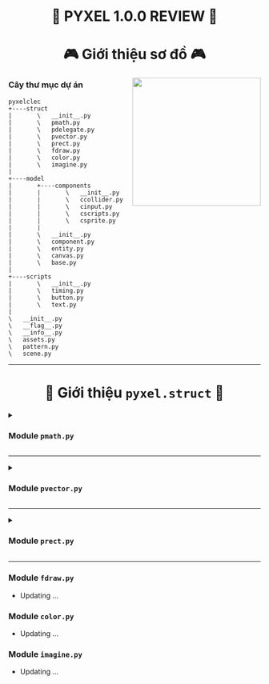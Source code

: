 <h1 align="center">🐍 PYXEL 1.0.0 REVIEW 🐍</h1>


<h1 align="center">🎮 Giới thiệu sơ đồ 🎮</h1>
<img align="right" width="256px" height="256px" src="../../Assets/code-review.png">

### Cây thư mục dự án

```
pyxelclec
+----struct
|       \   __init__.py
|       \   pmath.py
|       \   pdelegate.py
|       \   pvector.py
|       \   prect.py
|       \   fdraw.py
|       \   color.py
|       \   imagine.py
|
+----model
|       +----components
|       |       \   __init__.py
|       |       \   ccollider.py
|       |       \   cinput.py
|       |       \   cscripts.py
|       |       \   csprite.py
|       |
|       \   __init__.py
|       \   component.py
|       \   entity.py
|       \   canvas.py
|       \   base.py
|
+----scripts
|       \   __init__.py
|       \   timing.py
|       \   button.py
|       \   text.py
|
\   __init__.py
\   __flag__.py
\   __info__.py
\   assets.py
\   pattern.py
\   scene.py
```

---

<h1 align="center"><a name="pyxel.geo"></a>📑 Giới thiệu <code>pyxel.struct</code> 📑</h1>

<details>
<summary><a name="pmath.py"></a><h3>Module <code>pmath.py</code></h3></summary>

- Triển khai các hàm toán học cơ bản :

| Các biến và hàm | Chức năng | Ghi chú |
|:--------------|:---------:|:--------|
| APPROXIMATE = 0.000_000_001 | Sai số có thể chấp nhận | |
| PI = 3.14159_26535_89793 | Giá trị xấp xỉ của `pi` | |
| **def** _radians(`__degrees`: *float*) -> *float* | Đổi từ `degrees` sang `radians` | |
| **def** _degrees(`__radians`: *float*) -> float | Đổi từ `radians` sang `degrees` | |
| **def** relative_compare(`a`: *float*, `b`: *float*) -> *bool* | So sánh bằng hai kiểu `float` | `abs(a - b) <= APPROXIMATE` thì được xem là `a == b` |
| **def** angle(`vec_x`: *float*, `vec_y`: *float*) -> *float* | Tính góc của `vector(x, y)` | Giá trị trả về trong đoạn `[0, 360]` |
| **def** vector(`__degrees`: *float*) -> Tuple[*float*, *float*] | Trả về giá trị `x, y` của `vector` độ dài `1` có góc bằng `__degrees` | |
| **def** magnitude(`x`: *float*, `y`: *float*) -> *float* | Tính độ dài `vector(x, y)` | |
| **def** lerp(`current`: *float*, `target`: *float*, `delta`: *float*) -> *float* | Tịnh tiến từ `current` đến `target` một khoảng `delta` | |

</details>

---

<details>
<summary><a name="pvector.py"></a><h3>Module <code>pvector.py</code></h3></summary>

- Module `pvector` chủ yếu xây dựng `Vector` trong mặt phẳng để ứng dụng trong trò chơi, gồm các lớp cần thiết sau :
    - [Vector](#Vector)
    - [WeakrefMethod](#WeakrefMethod)
    - [Delegate](#Delegate)
    - [VectorListener](#VectorListener)
    - [VectorDependent](#VectorDependent)

---

- <a name="Vector"></a> Lớp <code>Vector</code> : mô phỏng <code>vector</code> trong mặt phẳng ( hệ trục tọa độ <i>Oxy</i> ). Một <code>Vector</code> có thể được xem như một điểm, hoặc một hướng trong mặt phẳng.

| Attributes | Chức năng | Ghi chú |
|:--------------|:---------:|:--------|
| `__x`: *float* | Giá trị tại trục `Ox` | |
| `__y`: *float* | Giá trị tại trục `Oy` | |
| `x`: *float* (get/set) | Giá trị tại trục `Ox` | |
| `y`: *float* (get/set) | Giá trị tại trục `Oy` | |
| `angle`: *float* (get/set) | Góc của `Vector` ( `degrees` ) | Giá trị luôn nằm trong đoạn `[0, 360]` |
| `tup`: *Tuple[float, float]* (get/set) | `Vector` có kiểu `tuple` | |
| `tup_int`: *Tuple[int, int]* (get) | `Vector` *nguyên* có kiểu `tuple` | |

- Hỗ trợ các phương thức tính toán với `Vector`.

| Methos | Chức năng | Ghi chú |
|:--------------|:---------:|:--------|
| **def** **\_\_init__**</strong>(self, `x`: *float*, `y`: *float*) | Khởi tạo `Vector` | |
| **def** setxy(self, `__x`: *float*, `__y`: *float*) | Gán thuộc tính `x, y` | **Đáng chú ý** : mọi thay đổi trên `x, y` đều phải được thông qua hàm này ( bao gồm **set property** ) ! |
| **def** set(self, `source`: *Union[Tuple[float, float], List[float], Vector]*) | Gán thuộc tính `x, y` | |
| **def** copy(self) -> *Vector* | Trả về bản sao mới | |
| **def** magnitude(self, `other`: *Vector*) -> *float* | Khoảng cách giữa hai `Vector` | |
| **def** normalize(self) -> *Vector* | Trả về `Vector` mới cùng hướng ( góc bằng nhau ) nhưng độ dài bằng `1` | |
| **def** lerp(self, `target`: *Vector*, `delta`: *float*) -> bool | Tịnh tiến đến `target` một khoảng `delta` | |
| `__add__`, `__iadd__`, `__sub__`, `__isub__`, `__mul__`, `__imul__`, `__truediv__`, `__itruediv__`, `__floordiv__`, `__ifloordiv__`, `__abs__`, `__eq__`, `__ne__`, `__neg__`, `__getitem__`, `__setitem__` | Sử dụng phương thức bằng toán tử | |
| `__init__`, `__str__`, `__repr__`, `__copy__`, `__len__`, `__iter__`, `__float__`, `__bool__` | Dunder method | |

---

- <a name="WeakrefMethod"></a> Lớp <code>WeakrefMethod</code> : tham chiếu yếu đến các <i>bounded method</i> ( <code>weakref.WeakMethod</code>, xem thêm module <a href="https://docs.python.org/3/library/weakref.html">weakref</a> ). Một `WeakrefMethod` bị xem là "chết" nếu <i>bounded method</i> không còn vật chủ ( hoặc <code>\_\_call__</code> trả về <i>False</i> ).

| Attributes và Methods | Chức năng | Ghi chú |
|:--------------|:---------:|:--------|
| `__weakref_bounded_method`: `WeakMethod` | Tham chiếu yếu đến *bounded method* | |
| **def** **\_\_init__**(self, `__bounded_method`: *Callable[[...], None]*) | Khởi tạo | *Lưu ý* : định dạng `callable` nhận vào là `def xxx(*args) -> None` |
| **def** **\_\_call__**(self, *`args`) -> *bool* | Gọi đến *bounded method* nhận được lúc khởi tạo ( nếu vật chủ còn tồn tại ) | Trả về `False` nếu vật chủ bị thu gôm rác |

---

- <a name="Delegate"></a> Lớp <code>Delegate</code> : lưu trữ nhiều `WeakrefMethod` trong một `set` ( lưu nhiều *bounded method* ), trong lúc gọi đến các *bounded method*, nếu phát hiện có `WeakrefMethod` đã "chết", xóa chúng khỏi tập lưu trữ.

| Attributes và Methods | Chức năng | Ghi chú |
|:--------------|:---------:|:--------|
| `_weakref_methods`: *Set[WeakrefMethod]* | Tập lưu trữ | |
| **def** **\_\_init__**(self) | Khởi tạo | |
| **def** add(self, `__weakref_bounded_method`: *WeakrefMethod*) | Thêm một `WeakrefMethod` vào tập lưu trữ | |
| **def** call(self, *`args`) | Gọi đến toàn bộ *bounded method* mà nó lưu | Thực hiện cùng lúc "call" `WeakrefMethod` và kiểm tra, `WeakrefMethod` đã "chết" thì xóa nó khỏi tập lưu trữ. |

---

- <a name="VectorListener"></a> Lớp <code>VectorListener</code> : kế thừa từ <a href="#Vector">Vector</a>, hỗ trợ kích hoạt các hành động khi xảy ra sự thay đổi trên đó ( cụ thể là thay đổi giá trị <code>x, y</code> ).

| Attributes và Methods | Chức năng | Ghi chú |
|:--------------|:---------:|:--------|
| `__delegate`: *Delegate* | Lưu các hành động, sẽ kích hoạt khi sự thay đổi xảy ra | |
| **def** **\_\_init__**(self, `__x`: *float*, `__y`: *float*) | Khởi tạo | Override |
| **def** setxy(self, `__x`: *float*, `__y`: *float*) | Thay đổi giá trị `x, y` | Override |
| **def** add_listener(self, `__weakref_method`: WeakrefMethod) | Thêm một hành động | |
| **def** only_set(self, `source`: *Vector*) | Thay đổi giá trị `x, y` mà không kích hoạt các hành động | |

---

- <a name="VectorDependent"></a> Lớp <code>VectorDependent</code> : kế thừa từ <code>Vector</code>, <code>VectorDependend</code> phụ thuộc tương đối vào một <code>Vector</code> khác "một khoảng <code>Vector</code>". Nghĩa là khi nó cách "một khoảng" so với <code>Vector</code> mà nó tham chiếu đến, nếu <code>Vector</code> đó bị thay đổi, chính nó sẽ bị thay đổi và cách đúng "một khoảng" so với <code>Vector</code> đó.
    - Nếu nó không tham chiếu đến `Vector` nào khác, chức năng của nó không khác `Vector` thông thường.
    - Những `Vector` mà nó có thể tham chiếu đến là `Vector, VectorListener, VectorDependent` ngoại trừ chính nó.

| Attributes và Methods | Chức năng | Ghi chú |
|:--------------|:---------:|:--------|
| `__ref_vector`: *Union[Vector, VectorListener, VectorDependent]* | Tham chiếu đến `Vector` khác | Tôi không tưởng tượng nổi chuyện gì sẽ xảy ra khi nó tham chiếu đến chính nó đâu 😧 |
| `x`: *float* (get) | Giá trị tại trục `Ox` | Override |
| `y`: *float* (get) | Giá trị tại trục `Oy` | Override |
| **def** **\_\_init__**(self, `__x`: *float*, `__y`: *float*, `__ref_vector`: *Vector* = *None*) | Khởi tạo | Override |
| **def** setxy(self, `__x`: *float*, `__y`: *float*) | Thay đổi giá trị `x, y` | Override |
| **def** set_ref(self, `__ref_vector`: *Vector*) | Gán tham chiếu | Bạn chỉ nên gọi hàm này duy nhất một lần mỗi `instance` nếu chưa gán lúc khởi tạo |

</details>

---


<details>
<summary><a name="prect.py"></a><h3>Module <code>prect.py</code></h3></summary>

- Module `prect` chủ yếu mô phỏng hình chữ nhật trong mặt phẳng ( hệ tọa độ `Oxy` ).
- Hình chữ nhật được xác định bằng vị trí `top left` ( là góc dưới bên trái trong hệ tọa độ `Oxy`, hoặc góc trên bên trái đối với màn hình ứng dụng ) và kích thước `width height` ( chiều ngang và chiều dọc ).
- Thường dùng để căn chỉnh vị trí phù hợp, xác định va chạm, ... :
    - [StructRect](#StructRect)
    - [Rect](#Rect)

---

- <a name="StructRect"></a> Lớp <code>StructRect</code> : là hình chữ nhật được xác định bởi `top left` và `width height`.

| Attributes và Methods | Chức năng | Ghi chú |
|:--------------|:---------:|:--------|
| `_position`: *Vector* | Vị trí `top left` | |
| `_size`: *Vector* | Kích thước `width height` | |
| `size`: *Vector* (get/set) | Kích thước hình chữ nhật | Mọi thay đổi trên `_size` đều phải thông qua `property setter` của `size` |
| `w`: *float* (get/set) | Chiều ngang hình chữ nhật | |
| `h`: *float* (get/set) | Chiều dọc hình chữ nhật | |
| `topleft`: *Vector* (get/set) | | Mọi thay đổi trên `_position` đều phải thông qua `property setter` của `topleft`. |
| `topright`: *Vector* (get/set) | ... | |
| `bottomleft`: *Vector* (get/set) | ... | |
| `bottomright`: *Vector* (get/set) | ... | |
| `center`: *Vector* (get/set) | ... | |
| `midtop`: *Vector* (get/set) | ... | |
| `midbottom`: *Vector* (get/set) | ... | |
| `midleft`: *Vector* (get/set) | ... | |
| `midright`: *Vector* (get/set) | ... | |
| `midx`: *float* (get/set) | Hoặc `midtop.x` | |
| `midy`: *float* (get/set) | Hoặc `midleft.y` | |
| **def** **\_\_init__**(self, `size`: *Vector*, position: *Vector* = *None*) | Khởi tạo | Nếu `position is None`, mặc định `topleft = Vector.zero()` |
| **def** collide_point(self, `point`: *Vector*) -> *bool* | Kiểm tra `point` có nằm trên `StructRect` không ( bao gồm viền ) | |

---

- <a name="Rect"></a> Lớp <code>Rect</code> : kế thừa từ <code>StructRect</code>, cho phép thêm các hành động khi có sự thay đổi trên vị trí hoặc kích thước của nó.

| Attributes và Methods | Chức năng | Ghi chú |
|:--------------|:---------:|:--------|
| **def** **\_\_init__**(self, `size`: *Vector*, `position`: *Vector* = *None*) | Khởi tạo | Override |
| **def** size_listener(self, `__listener`: *WeakrefMethod*) | Thêm hành động khi kích thước thay đổi | |
| **def** pos_listener(self, `__listener`: *WeakrefMethod*) | Thêm hành động khi vị trí thay đổi | |
| **def** only_set_size(self, `__size`: *Vector*) | Chỉ thay đổi kích thước, không kích hoạt hành động | |
| **def** only_set_topleft(self, `__topleft`: *Vector*) | Chỉ thay đổi vị trí, không kích hoạt hành động | |

</details>

---

### Module `fdraw.py`

- Updating ...

### Module `color.py`

- Updating ...

### Module `imagine.py`

- Updating ...
